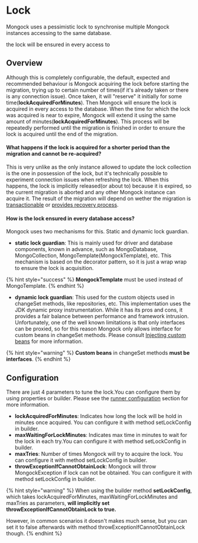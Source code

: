 # Lock

Mongock uses a pessimistic lock to synchronise multiple Mongock instances accessing to the same database. 

the lock will be ensured in every access to

## Overview

Although this is completely configurable, the default, expected and recommended behaviour is Mongock acquiring the lock before starting the migration, trying up to certain number of times\(if it's already taken or there is any connection issue\). Once taken, it will "reserve" it initially for some time\(**lockAcquiredForMinutes**\). Then  Mongock will ensure the lock is acquired in every access to the database. When the time for which the lock was acquired is near to expire, Mongock will extend it using the same amount of minutes\(**lockAcquiredForMinutes**\). This process will be repeatedly performed until the migration is finished in order to ensure the lock is acquired until the end of the migration.

#### What happens if the lock is acquired for a shorter period than the migration and cannot be re-acquired?

This is very unlike as the only instance allowed to update the lock collection is the one in possession of the lock, but it's technically possible to experiment connection issues when refreshing the lock. When this happens, the lock is implicitly released\(or about to\) because it is expired, so  the current migration is aborted and any other Mongock instance can acquire it. The result of the migration will depend on wether the migration is [transactionable](transactions.md) or [provides recovery process](recovery.md). 

#### How is the lock ensured in every database access?

Mongock uses two mechanisms for this. Static and dynamic lock guardian.

* **static lock guardian**: This is mainly used for driver and  database components, known in advance, such as MongoDatabase, MongoCollection, MongoTemplate\(MongockTemplate\), etc. This mechanism is based on the decorator pattern, so it is just a wrap wrap to ensure the lock is acquisition.

{% hint style="success" %}
**MongockTemplate** must be used instead of MongoTemplate.
{% endhint %}

* **dynamic lock guardian**: This used for the custom objects used in changeSet methods, like repositories, etc. This implementation uses the JDK dynamic proxy instrumentation. While it has its pros and cons, it provides a fair balance between performance and framework intrusion. Unfortunately, one of the well known  limitations is that only interfaces can be proxied, so for this reason Mongock only allows interface for custom beans in changeSet methods. Please consult [Injecting custom beans](injecting-custom-dependencies-to-changesets.md) for more information.

{% hint style="warning" %}
**Custom beans** in changeSet methods **must be interfaces**.
{% endhint %}

## Configuration

There are just 4 parameters to tune the lock.You can configure them by using properties or builder. Please see the [runner configuration](standalone.md#configuration) section for more information.

* **lockAcquiredForMinutes**: Indicates how long the lock will be hold in minutes once acquired. You can configure it with method setLockConfig in builder.
* **maxWaitingForLockMinutes**: Indicates max time in minutes to wait for the lock in each try.You can configure it with method setLockConfig in builder.
* **maxTries**: Number of times Mongock will try to acquire the lock. You can configure it with method setLockConfig in builder.
* **throwExceptionIfCannotObtainLock**: Mongock will throw MongockException if lock can not be obtained. You can configure it with method setLockConfig in builder.

{% hint style="warning" %}
When using the builder method **setLockConfig**, which takes lockAcquiredForMinutes, maxWaitingForLockMinutes and maxTries as parameters, **will implicitly set throwExceptionIfCannotObtainLock to true.** 

However, in common scenarios it doesn't makes much sense, but you can set it to false afterwards with method throwExceptionIfCannotObtainLock though.
{% endhint %}

